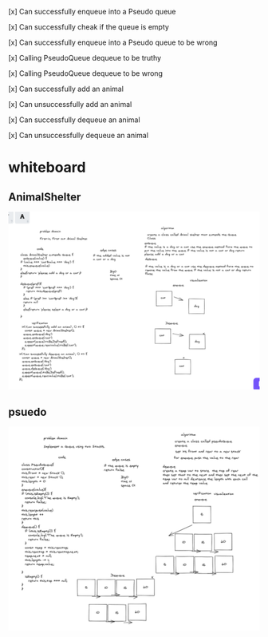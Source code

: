 
[x] Can successfully enqueue into a Pseudo queue


[x] Can successfully cheak if the queue is empty


[x] Can successfully enqueue into a Pseudo queue to be wrong


[x] Calling PseudoQueue dequeue to be truthy


[x] Calling PseudoQueue dequeue to be wrong

[x] Can successfully add an animal

[x] Can unsuccessfully add an animal

[x] Can successfully dequeue an animal

[x] Can unsuccessfully dequeue an animal



# whiteboard
## AnimalShelter
![animal](animal.png)
## psuedo
![psuedo](psuedo.png)
